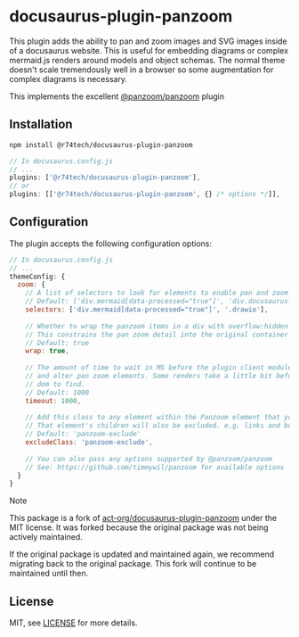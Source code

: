 # docusaurus-plugin-panzoom

This plugin adds the ability to pan and zoom images and SVG images inside of a docusaurus website.  This is useful for embedding diagrams or
complex mermaid.js renders around models and object schemas.  The normal theme doesn't scale tremendously well in a browser so some augmentation
for complex diagrams is necessary.

This implements the excellent [@panzoom/panzoom](https://www.npmjs.com/package/@panzoom/panzoom) plugin 

## Installation

```bash
npm install @r74tech/docusaurus-plugin-panzoom
```

```javascript
// In docusaurus.config.js
// ...
plugins: ['@r74tech/docusaurus-plugin-panzoom'],
// or
plugins: [['@r74tech/docusaurus-plugin-panzoom', {} /* options */]],
```

## Configuration

The plugin accepts the following configuration options:

```javascript
// In docusaurus.config.js
// ...
themeConfig: {
  zoom: {
    // A list of selectors to look for elements to enable pan and zoom
    // Default: ['div.mermaid[data-processed="true"]', 'div.docusaurus-mermaid-container', '.drawio']
    selectors: ['div.mermaid[data-processed="true"]', '.drawio'],
    
    // Whether to wrap the panzoom items in a div with overflow:hidden
    // This constrains the pan zoom detail into the original container
    // Default: true
    wrap: true,
    
    // The amount of time to wait in MS before the plugin client module tries to look for
    // and alter pan zoom elements. Some renders take a little bit before they appear in the
    // dom to find.
    // Default: 1000
    timeout: 1000,
    
    // Add this class to any element within the Panzoom element that you want to exclude from Panzoom handling.
    // That element's children will also be excluded. e.g. links and buttons that should not propagate the click event.
    // Default: 'panzoom-exclude'
    excludeClass: 'panzoom-exclude',
    
    // You can also pass any options supported by @panzoom/panzoom
    // See: https://github.com/timmywil/panzoom for available options
  }
}
```

> [!NOTE]
> This package is a fork of [act-org/docusaurus-plugin-panzoom](https://github.com/act-org/docusaurus-plugin-panzoom) under the MIT license. It was forked because the original package was not being actively maintained.
>
> If the original package is updated and maintained again, we recommend migrating back to the original package. This fork will continue to be maintained until then.

## License

MIT, see [LICENSE](LICENSE) for more details.
